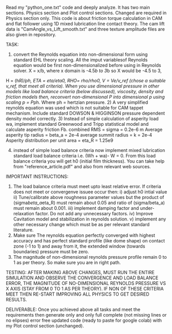 Read my "python_one.txt" code and deeply analyze. It has two main sections. Physics section and Plot control sections. Changed are required in Physics section only. This code is about friction torque calculation in CAM and flat follower using 1D mixed lubrication line contact theory.
The cam lift data is "CamAngle_vs_Lift_smooth.txt" and three texture amplitude files are also given in repository. 

TASK:
1) convert the Reynolds equation into non-dimensional form using standard EHL theory scaling. All the imput variablesof Reynolds equation would be first non-dimensionalized before using in Reynolds solver. X = x/b,  where x domain is -4.5*b to 3*b so X  would be -4.5 to 3,

 H = (h*R)/ph, ETA = eta/eta0, RHO= rho/rho0, V = Ve/v_ref (chose a suitable v_ref, that meet all criteria). When you use dimensional pressure in other models like load balance criteria (below discussed), viscosity, density and friction models then, reconvert non-dimensional P into dimensional p using scaling p = P*ph. Where ph = hertzian pressure. 
2) A very simplified reynolds equation was used which is not suitable for CAM tappet mechanism. Include standard DOWSON & HIGGINSON pressure dependent density model correctly.
3) Instead of simple calculation of asperity load wa, implement standard Greenwood and Tripp statistical model and calculate asperity friction Fb.
combined RMS = sigma = 0.2e-6 m
Average asperity tip radius = beta_a = 2e-4 average summit radius =  k = 2e-4 
Asperity distribution per unit area = eta_R = 1.25e9

4) instead of simple load balance criteria now implement mixed lubrication standard load balance criteria i.e. (Wh + wa)- W = 0. From this load balance criteria you will get h0 (initial film thickness). You can take help from "reference_article.pdf" and also from relevant web sources.

IMPORTANT INSTRUCTIONS:
1) The load balance criteria must meet upto least relative error. If criteria does not meet or convergenve issuee occur then:
  i) adjust h0 intial value
  ii) Tune/calibrate above roughness parameter values but the product of (sigma*beta_a*eta_R) must remain about 0.05 and ratio of (sigma/beta_a) must remain about 0.001. 
  iii) implement damping factor and under-relaxation factor. Do not add any unnecessary factors.
  iv) Improve Cavitation model and stabilization in reynolds solution.
v) implement any other necessary change which must be as per relevant standard literature.
2) Make sure The reynolds equation perfectly converged with highest accuracy and has perfect standard profile (like dome shape) on contact zone (-1 to 1) and away from it, the extended window (towards boundaries) pressure must be zero. 
3) The magnitude of non-dimensional reynolds pressure profile remain 0 to 1 as per theory. So make sure you are in right path.

TESTING:
AFTER MAKING ABOVE CHANGES, MUST RUN THE ENTIRE SIMULATION AND OBSERVE THE CONVERGENCE AND LOAD BALANCE ERROR, THE MAGNITUDE OF NO-DIMENSIONAL REYNOLDS PRESSURE VS X AXIS (STAY FROM 0 TO 1 AS PER THEORY). IF NON OF THESE CRITERIA MEET THEN RE-START IMPROVING ALL PHYSICS TO GET DESIRED RESULTS.

DELIVERABLE:
Once you achieved above all tasks and meet the requirements then generate only and only full complete (not missing lines or no elipses) error free updated code (ready to paste for google colab) with my Plot control section (unchanged).
